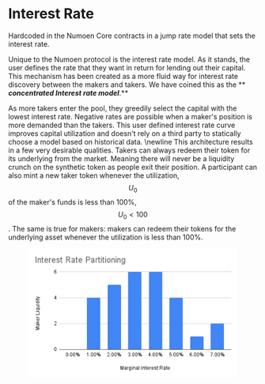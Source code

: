 # Interest Rate

Hardcoded in the Numoen Core contracts in a jump rate model that sets the interest rate.

Unique to the Numoen protocol is the interest rate model. As it stands, the user defines the rate that they want in return for lending out their capital. This mechanism has been created as a more fluid way for interest rate discovery between the makers and takers. We have coined this as the ** **_**concentrated Interest rate model**_**.**&#x20;

As more takers enter the pool, they greedily select the capital with the lowest interest rate. Negative rates are possible when a maker's position is more demanded than the takers. This user defined interest rate curve improves capital utilization and doesn't rely on a third party to statically choose a model based on historical data. \newline This architecture results in a few very desirable qualities. Takers can always redeem their token for its underlying from the market. Meaning there will never be a liquidity crunch on the synthetic token as people exit their position. A participant can also mint a new taker token whenever the utilization, $$U_{0}$$ of the maker's funds is less than 100%, $$U_{0} < 100$$. The same is true for makers: makers can redeem their tokens for the underlying asset whenever the utilization is less than 100%.



<figure><img src="../.gitbook/assets/image (1).png" alt=""><figcaption></figcaption></figure>
